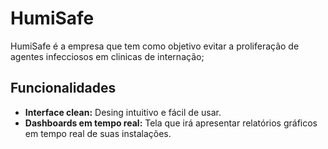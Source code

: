 # HumiSafe

HumiSafe é a empresa que tem como objetivo evitar a proliferação de agentes infecciosos em clinicas de internação;

## Funcionalidades

- **Interface clean:** Desing intuitivo e fácil de usar.
- **Dashboards em tempo real:** Tela que irá apresentar relatórios gráficos em tempo real de suas instalações.



